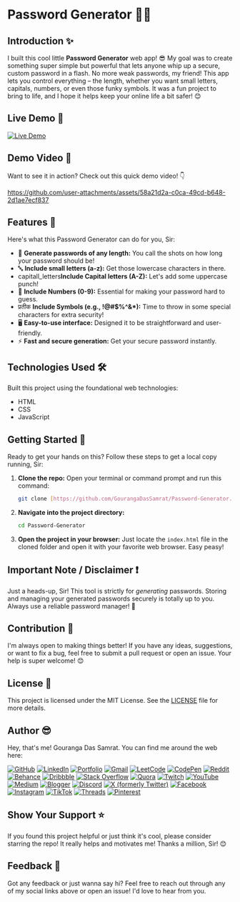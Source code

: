 # Password Generator 🔐🔑

## Introduction ✨

 I built this cool little **Password Generator** web app! 😎 My goal was to create something super simple but powerful that lets anyone whip up a secure, custom password in a flash. No more weak passwords, my friend! This app lets you control everything – the length, whether you want small letters, capitals, numbers, or even those funky symbols. It was a fun project to bring to life, and I hope it helps keep your online life a bit safer! 😊

## Live Demo 🚀

[![Live Demo](https://img.shields.io/badge/Live%20Demo-password--generator--snowy--xi.vercel.app-brightgreen?style=for-the-badge&logo=vercel)](https://password-generator-snowy-xi.vercel.app/)

## Demo Video 🎥

Want to see it in action? Check out this quick demo video! 👇

https://github.com/user-attachments/assets/58a21d2a-c0ca-49cd-b648-2d1ae7ecf837

## Features 💪

Here's what this Password Generator can do for you, Sir:

* 📏 **Generate passwords of any length:** You call the shots on how long your password should be!
* 🔤 **Include small letters (a-z):** Get those lowercase characters in there.
* capitall_letters**Include Capital letters (A-Z):** Let's add some uppercase punch!
* 🔢 **Include Numbers (0-9):** Essential for making your password hard to guess.
* प्रतीक **Include Symbols (e.g., !@#$%^&*):** Time to throw in some special characters for extra security!
* 🖥️ **Easy-to-use interface:** Designed it to be straightforward and user-friendly.
* ⚡ **Fast and secure generation:** Get your secure password instantly.

## Technologies Used 🛠️

Built this project using the foundational web technologies:

* HTML
* CSS
* JavaScript

## Getting Started 🚀

Ready to get your hands on this? Follow these steps to get a local copy running, Sir:

1.  **Clone the repo:** Open your terminal or command prompt and run this command:
    ```bash
    git clone [https://github.com/GourangaDasSamrat/Password-Generator.git](https://github.com/GourangaDasSamrat/Password-Generator.git)
    ```
2.  **Navigate into the project directory:**
    ```bash
    cd Password-Generator
    ```
3.  **Open the project in your browser:** Just locate the `index.html` file in the cloned folder and open it with your favorite web browser. Easy peasy!

## Important Note / Disclaimer ❗

Just a heads-up, Sir! This tool is strictly for *generating* passwords. Storing and managing your generated passwords securely is totally up to you. Always use a reliable password manager! 🙏

## Contribution 🤝

I'm always open to making things better! If you have any ideas, suggestions, or want to fix a bug, feel free to submit a pull request or open an issue. Your help is super welcome! 😊

## License 📜

This project is licensed under the MIT License. See the [LICENSE](LICENSE) file for more details.

## Author 😎

Hey, that's me! Gouranga Das Samrat. You can find me around the web here:

[![GitHub](https://img.shields.io/badge/GitHub-GourangaDasSamrat-blue?style=for-the-badge&logo=github)](https://github.com/GourangaDasSamrat)
[![LinkedIn](https://img.shields.io/badge/LinkedIn-Gouranga%20Das%20Samrat-0077B5?style=for-the-badge&logo=linkedin)](https://linkedin.com/in/gouranga-das-samrat)
[![Portfolio](https://img.shields.io/badge/Portfolio-gouranga-das.netlify.app-FF69B4?style=for-the-badge&logo=netlify)](https://gourangadas.netlify.app/)
[![Gmail](https://img.shields.io/badge/Email-gouranga.das.khulna@gmail.com-D14836?style=for-the-badge&logo=gmail)](mailto:gouranga.das.khulna@gmail.com)
[![LeetCode](https://img.shields.io/badge/LeetCode-gourangadassamrat-yellow?style=for-the-badge&logo=leetcode)](https://leetcode.com/u/gourangadassamrat/)
[![CodePen](https://img.shields.io/badge/CodePen-gouranga--das--samrat-black?style=for-the-badge&logo=codepen)](https://codepen.io/gouranga-das-samrat)
[![Reddit](https://img.shields.io/badge/Reddit-Capable--Plantain8709-FF4500?style=for-the-badge&logo=reddit)](https://www.reddit.com/user/Capable-Plantain8709/)
[![Behance](https://img.shields.io/badge/Behance-gourangsamrat-053EFF?style=for-the-badge&logo=behance)](https://www.behance.net/gourangsamrat)
[![Dribbble](https://img.shields.io/badge/Dribbble-gourangadassamrat-EA4C89?style=for-the-badge&logo=dribbble)](https://dribbble.com/gourangadassamrat)
[![Stack Overflow](https://img.shields.io/badge/Stack%20Overflow-Gouranga%20Das%20Samrat-F58025?style=for-the-badge&logo=stackoverflow)](https://stackoverflow.com/users/27733996/gouranga-das-samrat?tab=profile)
[![Quora](https://img.shields.io/badge/Quora-Gouranga%20Das%20Samrat-AA2200?style=for-the-badge&logo=quora)](https://www.quora.com/profile/Gouranga-Das-Samrat)
[![Twitch](https://img.shields.io/badge/Twitch-gourangadassamrat-9146FF?style=for-the-badge&logo=twitch)](https://www.twitch.tv/gourangadassamrat)
[![YouTube](https://img.shields.io/badge/YouTube-GourangaDasSamrat-FF0000?style=for-the-badge&logo=youtube)](https://www.youtube.com/@GourangaDasSamrat)
[![Medium](https://img.shields.io/badge/Medium-gouranga.das.khulna-12100E?style=for-the-badge&logo=medium)](https://medium.com/@gouranga.das.khulna)
[![Blogger](https://img.shields.io/badge/Blogger-gourangadassamrat-FF5722?style=for-the-badge&logo=blogger)](https://gourangadassamrat.blogspot.com/)
[![Discord](https://img.shields.io/badge/Discord-jnZStfKW7v-7289DA?style=for-the-badge&logo=discord)](https://discord.gg/jnZStfKW7v)
[![X (formerly Twitter)](https://img.shields.io/badge/X-gouranga_khulna-000000?style=for-the-badge&logo=x)](https://x.com/gouranga_khulna)
[![Facebook](https://img.shields.io/badge/Facebook-gourangadassamrat-1877F2?style=for-the-badge&logo=facebook)](https://www.facebook.com/gourangadassamrat)
[![Instagram](https://img.shields.io/badge/Instagram-gouranga.das.khulna-E4405F?style=for-the-badge&logo=instagram)](https://instagram.com/gouranga.das.khulna)
[![TikTok](https://img.shields.io/badge/TikTok-gourangadassamrat-69C9D0?style=for-the-badge&logo=tiktok)](https://www.tiktok.com/@gourangadassamrat)
[![Threads](https://img.shields.io/badge/Threads-gouranga.das.khulna-000000?style=for-the-badge&logo=threads)](https://www.threads.net/@gouranga.das.khulna)
[![Pinterest](https://img.shields.io/badge/Pinterest-gourangadaskhulna-BD081C?style=for-the-badge&logo=pinterest)](https://pinterest.com/gourangadaskhulna)

## Show Your Support ⭐

If you found this project helpful or just think it's cool, please consider starring the repo! It really helps and motivates me! Thanks a million, Sir! 😊

## Feedback 👋

Got any feedback or just wanna say hi? Feel free to reach out through any of my social links above or open an issue! I'd love to hear from you.

